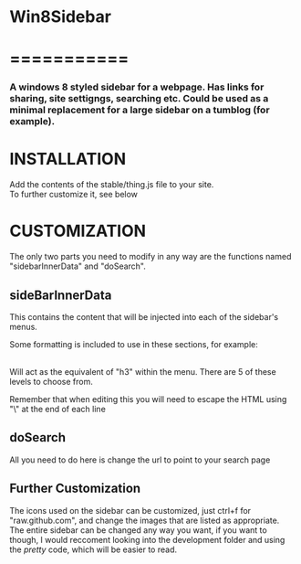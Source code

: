 <h1>Win8Sidebar</h1>
<h1>===========</h1>

<h3>A windows 8 styled sidebar for a webpage. Has links for sharing, site settigngs, searching etc. Could be used as a minimal replacement for a large sidebar on a tumblog (for example).</h3>
<p />

<h1>INSTALLATION</h1>
<p>Add the contents of the stable/thing.js file to your site.<br/>
To further customize it, see below</p>


<h1>CUSTOMIZATION</h1>
<p>The only two parts you need to modify in any way are the functions named "sidebarInnerData" and "doSearch". </p>

<h2>sideBarInnerData</h2>
<p>This contains the content that will be injected into each of the sidebar's menus.</p>
<p>Some formatting is included to use in these sections, for example:<br />
<blockquote><div class="sidehead sideHead3"></div></blockquote><br />
Will act as the equivalent of "h3" within the menu. There are 5 of these levels to choose from.</p>
<p>Remember that when editing this you will need to escape the HTML using "\" at the end of each line</p>

<h2>doSearch</h2>
<p>All you need to do here is change the url to point to your search page</p>

<h2>Further Customization</h2>
<p>The icons used on the sidebar can be customized, just ctrl+f for "raw.github.com", and change the images that are listed as appropriate.<br/>
The entire sidebar can be changed any way you want, if you want to though, I would reccoment looking into the development folder and using the <em>pretty</em> code, which will be easier to read.

